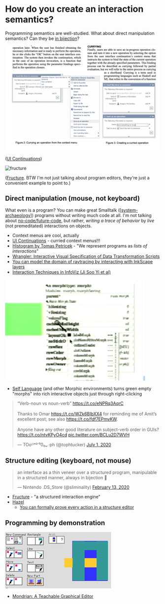 # How do you create an interaction semantics?

Programming semantics are well-studied. What about direct manipulation semantics? Can they be [in bijection](https://twitter.com/sliminality/status/1227791682038452225)?

![](attachments/2021-02-13-23-23-06.png)

([UI Continuations](http://people.csail.mit.edu/karger/Papers/uist2003-uicont.pdf))

![fructure](https://raw.githubusercontent.com/disconcision/fructure/master/screenshots/fructure-rounded-modified.gif)

([Fructure](https://github.com/disconcision/fructure). BTW I'm not just talking about program editors, they're just a convenient example to point to.)

## Direct manipulation (mouse, not keyboard)

What even is a program? You can make great Smalltalk ([[system-archaeology]]) programs without writing much code at all. I'm not talking about [no-code/future-code](https://futureofcoding.org/catalog/), but rather, _writing a trace of behavior_ by _live_ (not premeditated) interactions on objects.

- Context menus are cool, actually
- [UI Continuations](http://people.csail.mit.edu/karger/Papers/uist2003-uicont.pdf) - curried context menus!!!
- [Histogram by Tomas Petricek](http://tomasp.net/histogram/) - "We represent programs as _lists of interactions_"
- [Wrangler: Interactive Visual Specification of Data Transformation Scripts](http://idl.cs.washington.edu/papers/wrangler/)
- [You can model the domain of raytracing by interacting with InkScape layers](https://github.com/damienBloch/Inkscape-raytracing)
- [Interaction Techniques in InfoViz (Ji Soo Yi et al)](https://www.cc.gatech.edu/~stasko/papers/infovis07-interaction.pdf)

![](attachments/2021-02-11-15-39-10.png)

- [Self Language](https://selflanguage.org/) (and other Morphic environments) turns green empty "morphs" into rich interactive objects just through right-clicking

<blockquote class="twitter-tweet"><p lang="en" dir="ltr">“Verb-noun vs noun-verb” <a href="https://t.co/eNPRq3AqrC">https://t.co/eNPRq3AqrC</a><br><br>Thanks to Omar <a href="https://t.co/WZk6BIbXX4">https://t.co/WZk6BIbXX4</a> for reminding me of Amit’s excellent post; see also <a href="https://t.co/fdf7EPmvKW">https://t.co/fdf7EPmvKW</a>.<br><br>Anyone have any other good literature on subject-verb order in GUIs? <a href="https://t.co/ntvKPyO4cd">https://t.co/ntvKPyO4cd</a> <a href="https://t.co/BCLu2D7WVH">pic.twitter.com/BCLu2D7WVH</a></p>&mdash; TOoᴼᵒº˙⁰0₀ₒ.·ph (@tophtucker) <a href="https://twitter.com/tophtucker/status/1278184444428529665?ref_src=twsrc%5Etfw">July 1, 2020</a></blockquote> <script async src="https://platform.twitter.com/widgets.js" charset="utf-8"></script>

## Structure editing (keyboard, not mouse)

<blockquote class="twitter-tweet"><p lang="en" dir="ltr">an interface as a thin veneer over a structured program, manipulable in a structured manner, always in bijection 🥰</p>&mdash; Nintendo .DS_Store (@sliminality) <a href="https://twitter.com/sliminality/status/1227791682038452225?ref_src=twsrc%5Etfw">February 13, 2020</a></blockquote> <script async src="https://platform.twitter.com/widgets.js" charset="utf-8"></script>

- [Fructure](https://github.com/disconcision/fructure) - "a structured interaction engine"
- [Hazel](https://hazel.org)
  - [You can formally prove every action in a structure editor](https://arxiv.org/abs/1703.08694)

[//begin]: # "Autogenerated link references for markdown compatibility"
[system-archaeology]: system-archaeology.md "System Archaeology Seminar"
[//end]: # "Autogenerated link references"

## Programming by demonstration

![](attachments/2021-02-11-22-59-30.png)

- [Mondrian: A Teachable Graphical Editor](https://web.media.mit.edu/~lieber/Lieberary/Mondrian/Mondrian.html)
